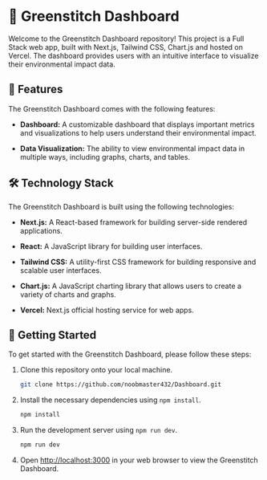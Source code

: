# 🌿 Greenstitch Dashboard

Welcome to the Greenstitch Dashboard repository! This project is a Full Stack web app, built with Next.js, Tailwind CSS, Chart.js and hosted on Vercel. The dashboard provides users with an intuitive interface to visualize their environmental impact data.

## 🎨 Features

The Greenstitch Dashboard comes with the following features:

- **Dashboard:** A customizable dashboard that displays important metrics and visualizations to help users understand their environmental impact.

- **Data Visualization:** The ability to view environmental impact data in multiple ways, including graphs, charts, and tables.

## 🛠️ Technology Stack

The Greenstitch Dashboard is built using the following technologies:

- **Next.js:** A React-based framework for building server-side rendered applications.

- **React:** A JavaScript library for building user interfaces.

- **Tailwind CSS:** A utility-first CSS framework for building responsive and scalable user interfaces.

- **Chart.js:** A JavaScript charting library that allows users to create a variety of charts and graphs.

- **Vercel:** Next.js official hosting service for web apps.

## 🚀 Getting Started

To get started with the Greenstitch Dashboard, please follow these steps:

1. Clone this repository onto your local machine.

   ```bash
   git clone https://github.com/noobmaster432/Dashboard.git
   ```

2. Install the necessary dependencies using `npm install`.

   ```bash
   npm install
   ```

3. Run the development server using `npm run dev`.

   ```bash
   npm run dev
   ```

4. Open [http://localhost:3000](http://localhost:3000) in your web browser to view the Greenstitch Dashboard.
